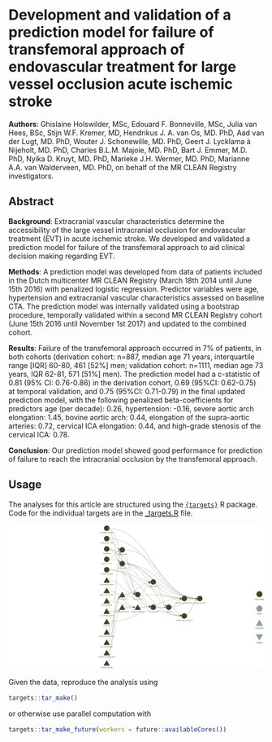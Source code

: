 # Development and validation of a prediction model for failure of transfemoral approach of endovascular treatment for large vessel occlusion acute ischemic stroke

**Authors**: Ghislaine Holswilder, MSc, Edouard F. Bonneville, MSc, Julia van Hees, BSc, Stijn W.F. Kremer, MD, Hendrikus J. A. van Os, MD. PhD, Aad van der Lugt, MD. PhD, Wouter J. Schonewille, MD. PhD, Geert J. Lycklama à Nijeholt, MD. PhD, Charles B.L.M. Majoie, MD. PhD, Bart J. Emmer, M.D. PhD, Nyika D. Kruyt, MD. PhD, Marieke J.H. Wermer, MD. PhD, Marianne A.A. van Walderveen, MD. PhD, on behalf of the MR CLEAN Registry investigators.

## Abstract

**Background**: Extracranial vascular characteristics determine the accessibility of the large vessel intracranial occlusion for endovascular treatment (EVT) in acute ischemic stroke. We developed and validated a prediction model for failure of the transfemoral approach to aid clinical decision making regarding EVT. 

**Methods**: A prediction model was developed from data of patients included in the Dutch multicenter MR CLEAN Registry (March 18th 2014 until June 15th 2016) with penalized logistic regression. Predictor variables were age, hypertension and extracranial vascular characteristics assessed on baseline CTA. The prediction model was internally validated using a bootstrap procedure, temporally validated within a second MR CLEAN Registry cohort (June 15th 2016 until November 1st 2017) and updated to the combined cohort.

**Results**: Failure of the transfemoral approach occurred in 7% of patients, in both cohorts (derivation cohort: n=887, median age 71 years, interquartile range [IQR] 60-80, 461 [52%] men; validation cohort: n=1111, median age 73 years, IQR 62-81, 571 [51%] men). The prediction model had a c-statistic of 0.81 (95% CI: 0.76-0.86) in the derivation cohort, 0.69 (95%CI: 0.62-0.75) at temporal validation, and 0.75 (95%CI: 0.71-0.79) in the final updated prediction model, with the following penalized beta-coefficients for predictors age (per decade): 0.26, hypertension: -0.16, severe aortic arch elongation: 1.45, bovine aortic arch: 0.44, elongation of the supra-aortic arteries: 0.72, cervical ICA elongation: 0.44, and high-grade stenosis of the cervical ICA: 0.78.

**Conclusion**: Our prediction model showed good performance for prediction of  failure to reach the intracranial occlusion by the transfemoral approach. 

## Usage

The analyses for this article are structured using the [`{targets}`](https://github.com/ropensci/targets) R package. Code for the individual targets are in the [_targets.R](./_targets.R) file.

![](analysis/targets-pipeline.png)

Given the data, reproduce the analysis using

``` r
targets::tar_make()
```

or otherwise use parallel computation with

``` r
targets::tar_make_future(workers = future::availableCores())
```